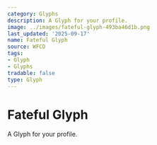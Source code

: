 ```yaml
---
category: Glyphs
description: A Glyph for your profile.
image: ../images/fateful-glyph-493ba46d1b.png
last_updated: '2025-09-17'
name: Fateful Glyph
source: WFCD
tags:
- Glyph
- Glyphs
tradable: false
type: Glyph
---
```


# Fateful Glyph

A Glyph for your profile.

